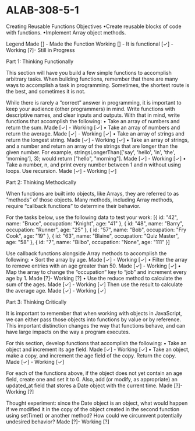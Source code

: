 # ALAB-308-5-1
Creating Reusable Functions
Objectives
•Create reusable blocks of code with functions.
•Implement Array object methods.

Legend 
Made [] - Made the Function
Working [] - It is functional
[✓] - Working  [?]- Still in Progress

Part 1: Thinking Functionally

This section will have you build a few simple functions to accomplish arbitrary tasks. When building functions, remember that there are many ways to accomplish a task in programming. Sometimes, the shortest route is the best, and sometimes it is not.

While there is rarely a “correct” answer in programming, it is important to keep your audience (other programmers) in mind. Write functions with descriptive names, and clear inputs and outputs.
With that in mind, write functions that accomplish the following:
• Take an array of numbers and return the sum.
Made [✓] - Working [✓]
• Take an array of numbers and return the average.
Made [✓] - Working [✓]
• Take an array of strings and return the longest string.
Made [✓] - Working [✓]
• Take an array of strings, and a number and return an array of the strings that are longer than the given number. 
For example, stringsLongerThan(['say', 'hello', 'in', 'the', 'morning'], 3); would return ["hello", "morning"].
Made [✓] - Working [✓]
• Take a number, n, and print every number between 1 and n    without using loops. Use recursion.
Made [✓] - Working [✓]


Part 2: Thinking Methodically

When functions are built into objects, like Arrays, they are referred to as “methods” of those objects. Many methods, including Array methods, require “callback functions” to determine their behavior.

For the tasks below, use the following data to test your work:
[{ id: "42", name: "Bruce", occupation: "Knight", age: "41" },
 { id: "48", name: "Barry", occupation: "Runner", age: "25" },
 { id: "57", name: "Bob", occupation: "Fry Cook", age: "19" },
 { id: "63", name: "Blaine", occupation: "Quiz Master", age: "58" },
 { id: "7", name: "Bilbo", occupation: "None", age: "111" }]

Use callback functions alongside Array methods to accomplish 
the following:
• Sort the array by age.  Made [✓] - Working [✓]
• Filter the array to remove entries with an age greater than 50.  Made [✓] - Working [✓]
• Map the array to change the “occupation” key to “job” and increment every age by 1. 
Made [?]- Working [?] 
• Use the reduce method to calculate the sum of the ages. 
Made [✓] - Working [✓]
 Then use the result to calculate the average age. 
 Made [✓] - Working [✓]

 Part 3: Thinking Critically

It is important to remember that when working with objects in JavaScript, we can either pass those objects into functions by value or by reference. This important distinction changes the way that functions behave, and can have large impacts on the way a program executes.

For this section, develop functions that accomplish the following:
• Take an object and increment its age field.
Made [✓] - Working [✓]
• Take an object, make a copy, and increment the age field of the copy. Return the copy.
Made [✓] - Working [✓]

For each of the functions above, if the object does not yet contain an age field, create one and set it to 0. Also, add (or modify, as appropriate) an updated_at field that stores a Date object with the current time. Made [?]- Working [?] 

Thought experiment: since the Date object is an object, what would happen if we modified it in the copy of the object created in the second function using setTime() or another method? How could we circumvent potentially undesired behavior?
Made [?]- Working [?] 
